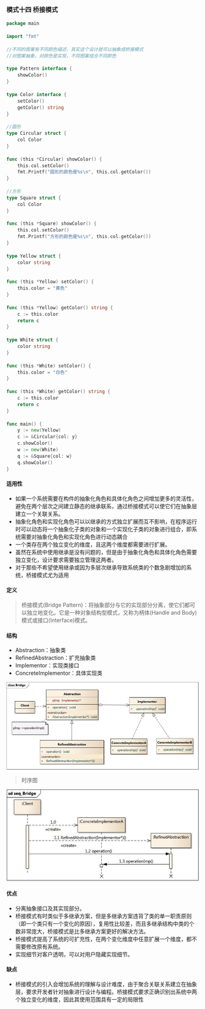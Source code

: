### 模式十四 桥接模式
```go
package main

import "fmt"

//不同的图案有不同颜色描述，其实这个设计就可以抽象成桥接模式
//对图案抽象，对颜色是实现，不同图案组合不同颜色

type Pattern interface {
	showColor()
}

type Color interface {
	setColor()
	getColor() string
}

//圆形
type Circular struct {
	col Color
}

func (this *Circular) showColor() {
	this.col.setColor()
	fmt.Printf("圆形的颜色是%s\n", this.col.getColor())
}

//方形
type Square struct {
	col Color
}

func (this *Square) showColor() {
	this.col.setColor()
	fmt.Printf("方形的颜色是%s\n", this.col.getColor())
}

type Yellow struct {
	color string
}

func (this *Yellow) setColor() {
	this.color = "黄色"
}

func (this *Yellow) getColor() string {
	c := this.color
	return c
}

type White struct {
	color string
}

func (this *White) setColor() {
	this.color = "白色"
}

func (this *White) getColor() string {
	c := this.color
	return c
}

func main() {
	y := new(Yellow)
	c := &Circular{col: y}
	c.showColor()
	w := new(White)
	q := &Square{col: w}
	q.showColor()
}

```

#### 适用性
* 如果一个系统需要在构件的抽象化角色和具体化角色之间增加更多的灵活性，避免在两个层次之间建立静态的继承联系，通过桥接模式可以使它们在抽象层建立一个关联关系。
* 抽象化角色和实现化角色可以以继承的方式独立扩展而互不影响，在程序运行时可以动态将一个抽象化子类的对象和一个实现化子类的对象进行组合，即系统需要对抽象化角色和实现化角色进行动态耦合
* 一个类存在两个独立变化的维度，且这两个维度都需要进行扩展。
* 虽然在系统中使用继承是没有问题的，但是由于抽象化角色和具体化角色需要独立变化，设计要求需要独立管理这两者。
* 对于那些不希望使用继承或因为多层次继承导致系统类的个数急剧增加的系统，桥接模式尤为适用

#### 定义
>桥接模式(Bridge Pattern)：将抽象部分与它的实现部分分离，使它们都可以独立地变化。它是一种对象结构型模式，又称为柄体(Handle and Body)模式或接口(Interface)模式。

#### 结构
* Abstraction：抽象类
* RefinedAbstraction：扩充抽象类
* Implementor：实现类接口
* ConcreteImplementor：具体实现类

![](https://github.com/developersPHP/design-patterns-go/blob/master/images/Bridge.jpg)

>时序图

![](https://github.com/developersPHP/design-patterns-go/blob/master/images/seq_Bridge.jpg)

#### 优点

* 分离抽象接口及其实现部分。
* 桥接模式有时类似于多继承方案，但是多继承方案违背了类的单一职责原则（即一个类只有一个变化的原因），复用性比较差，而且多继承结构中类的个数非常庞大，桥接模式是比多继承方案更好的解决方法。
* 桥接模式提高了系统的可扩充性，在两个变化维度中任意扩展一个维度，都不需要修改原有系统。
* 实现细节对客户透明，可以对用户隐藏实现细节。

#### 缺点
* 桥接模式的引入会增加系统的理解与设计难度，由于聚合关联关系建立在抽象层，要求开发者针对抽象进行设计与编程。桥接模式要求正确识别出系统中两个独立变化的维度，因此其使用范围具有一定的局限性
